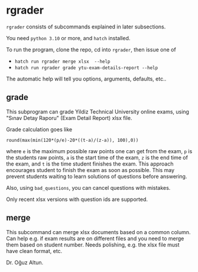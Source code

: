 # rgrader

`rgrader` consists of subcommands explained in later subsections.

You need `python 3.10` or more, and `hatch` installed.

To run the program, clone the repo, cd into `rgrader`, then issue one of

  * `hatch run rgrader merge xlsx  --help`
  * `hatch run rgrader grade ytu-exam-details-report --help`

The automatic help will tell you options, arguments, defaults, etc..


## grade

This subprogram can grade Yildiz Technical University online exams, using "Sınav Detay Raporu" (Exam Detail Report) xlsx file.

Grade calculation goes like 

`round(max(min(120*(p/e)-20*((t-a)/(z-a)), 100),0))` 

where `e` is the maximum possible raw points one can get from the exam, `p` is the students raw points, `a` is the start time of the exam, `z` is the end time of the exam, and `t` is the time student finishes the exam. This approach encourages student to finish the exam as soon as possible. This may prevent students waiting to learn solutions of questions before answering. 

Also, using `bad_questions`, you can cancel questions with mistakes. 

Only recent xlsx versions with question ids are supported.


## merge
This subcommand can merge xlsx documents based on a common column. Can help e.g. if exam results are on different files and you need to merge them based on student number. Needs polishing, e.g. the xlsx file must have clean format, etc. 

Dr. Oğuz Altun.